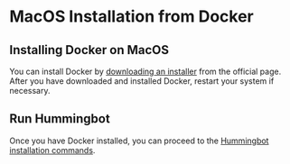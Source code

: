 # MacOS Installation from Docker

## Installing Docker on MacOS

You can install Docker by [downloading an installer](https://docs.docker.com/v17.12/install/#supported-platforms) from the official page. After you have downloaded and installed Docker, restart your system if necessary.

## Run Hummingbot

Once you have Docker installed, you can proceed to the [Hummingbot installation commands](/installation/docker/#installing-hummingbot).
